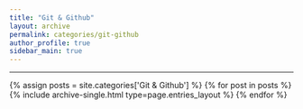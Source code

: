 ```yaml
---
title: "Git & Github"
layout: archive
permalink: categories/git-github
author_profile: true
sidebar_main: true
---
```



***

{% assign posts = site.categories['Git & Github'] %}
{% for post in posts %} {% include archive-single.html type=page.entries_layout %} {% endfor %}